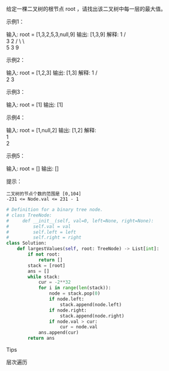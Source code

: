 给定一棵二叉树的根节点 root ，请找出该二叉树中每一层的最大值。

 

示例1：

输入: root = [1,3,2,5,3,null,9]
输出: [1,3,9]
解释:
          1
         / \
        3   2
       / \   \  
      5   3   9 

示例2：

输入: root = [1,2,3]
输出: [1,3]
解释:
          1
         / \
        2   3

示例3：

输入: root = [1]
输出: [1]

示例4：

输入: root = [1,null,2]
输出: [1,2]
解释:      
           1 
            \
             2     

示例5：

输入: root = []
输出: []

 

提示：

    二叉树的节点个数的范围是 [0,104]
    -231 <= Node.val <= 231 - 1



```python
# Definition for a binary tree node.
# class TreeNode:
#     def __init__(self, val=0, left=None, right=None):
#         self.val = val
#         self.left = left
#         self.right = right
class Solution:
    def largestValues(self, root: TreeNode) -> List[int]:
        if not root:
            return []
        stack = [root]
        ans = [] 
        while stack:
            cur = -2**32
            for i in range(len(stack)):
                node = stack.pop(0)
                if node.left:
                    stack.append(node.left)
                if node.right:
                    stack.append(node.right)
                if node.val > cur:
                    cur = node.val
            ans.append(cur)
        return ans 
```



Tips

层次遍历